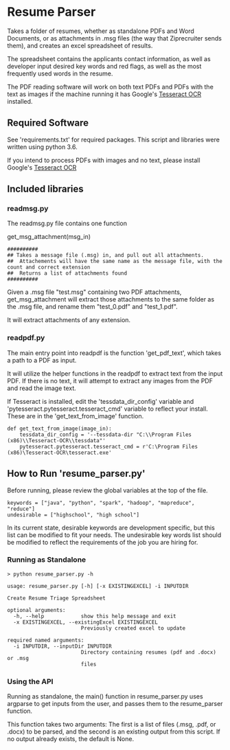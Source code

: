 # Resume Parser

Takes a folder of resumes, whether as standalone PDFs and Word Documents, or as attachments in .msg files (the way that Ziprecruiter sends them), and creates an excel spreadsheet of results. 

The spreadsheet contains the applicants contact information, as well as developer input desired key words and red flags, as well as the most frequently used words in the resume. 

The PDF reading software will work on both text PDFs and PDFs with the text as images if the machine running it has Google's [Tesseract OCR ](https://github.com/tesseract-ocr/tesseract) installed. 

## Required Software

See 'requirements.txt' for required packages.  This script and libraries were written using python 3.6.  

If you intend to process PDFs with images and no text, please install Google's [Tesseract OCR ](https://github.com/tesseract-ocr/tesseract)

## Included libraries

### readmsg.py

The readmsg.py file contains one function

get_msg_attachment(msg_in)
```
##########
## Takes a message file (.msg) in, and pull out all attachments.  
##  Attachements will have the same name as the message file, with the count and correct extension
##  Returns a list of attachments found
##########
```

Given a .msg file "test.msg" containing two PDF attachments, get_msg_attachment will extract those attachments to the same folder as the .msg file, and rename them "test_0.pdf" and "test_1.pdf". 

It will extract attachments of any extension. 

### readpdf.py

The main entry point into readpdf is the function 'get_pdf_text', which takes a path to a PDF as input. 

It will utilize the helper functions in the readpdf to extract text from the input PDF.  If there is no text, it will attempt to extract any images from the PDF and read the image text.  

If Tesseract is installed, edit the 'tessdata_dir_config' variable and 'pytesseract.pytesseract.tesseract_cmd' variable to reflect your install. These are in the 'get_text_from_image' function.

```
def get_text_from_image(image_in):
    tessdata_dir_config = '--tessdata-dir "C:\\Program Files (x86)\\Tesseract-OCR\\tessdata"'
    pytesseract.pytesseract.tesseract_cmd = r'C:\Program Files (x86)\Tesseract-OCR\tesseract.exe'
```

## How to Run 'resume_parser.py'

Before running, please review the global variables at the top of the file. 

```
keywords = ["java", "python", "spark", "hadoop", "mapreduce", "reduce"]
undesirable = ["highschool", "high school"]
```

In its current state, desirable keywords are development specific, but this list can be modified to fit your needs. The undesirable key words list should be modified to reflect the requirements of the job you are hiring for. 

### Running as Standalone

```
> python resume_parser.py -h

usage: resume_parser.py [-h] [-x EXISTINGEXCEL] -i INPUTDIR

Create Resume Triage Spreadsheet

optional arguments:
  -h, --help            show this help message and exit
  -x EXISTINGEXCEL, --existingExcel EXISTINGEXCEL
                        Previously created excel to update

required named arguments:
  -i INPUTDIR, --inputDir INPUTDIR
                        Directory containing resumes (pdf and .docx) or .msg
                        files

```


### Using the API

Running as standalone, the main() function in resume_parser.py uses argparse to get inputs from the user, and passes them to the resume_parser function. 

This function takes two arguments: The first is a list of files (.msg, .pdf, or .docx) to be parsed, and the second is an existing output from this script.  If no output already exists, the default is None. 


